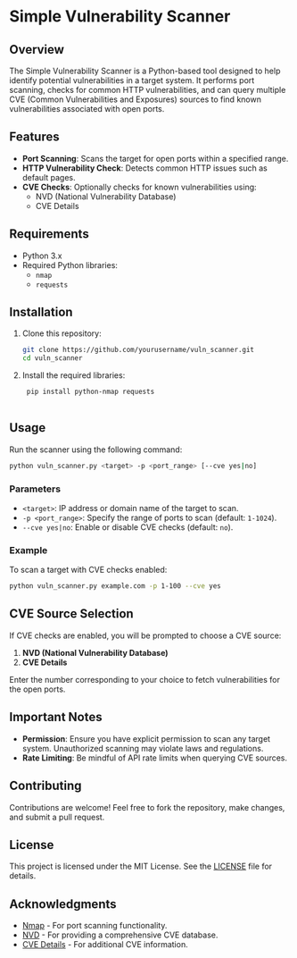 # Simple Vulnerability Scanner

## Overview

The Simple Vulnerability Scanner is a Python-based tool designed to help identify potential vulnerabilities in a target system. It performs port scanning, checks for common HTTP vulnerabilities, and can query multiple CVE (Common Vulnerabilities and Exposures) sources to find known vulnerabilities associated with open ports.

## Features

- **Port Scanning**: Scans the target for open ports within a specified range.
- **HTTP Vulnerability Check**: Detects common HTTP issues such as default pages.
- **CVE Checks**: Optionally checks for known vulnerabilities using:
  - NVD (National Vulnerability Database)
  - CVE Details

## Requirements

- Python 3.x
- Required Python libraries:
  - `nmap`
  - `requests`

## Installation

1. Clone this repository:
   ```bash
   git clone https://github.com/yourusername/vuln_scanner.git
   cd vuln_scanner
2. Install the required libraries:
   ```bash
    pip install python-nmap requests
    
## Usage

Run the scanner using the following command:

```bash
python vuln_scanner.py <target> -p <port_range> [--cve yes|no]
```

### Parameters

- `<target>`: IP address or domain name of the target to scan.
- `-p <port_range>`: Specify the range of ports to scan (default: `1-1024`).
- `--cve yes|no`: Enable or disable CVE checks (default: `no`).

### Example

To scan a target with CVE checks enabled:

```bash
python vuln_scanner.py example.com -p 1-100 --cve yes
```

## CVE Source Selection

If CVE checks are enabled, you will be prompted to choose a CVE source:

1. **NVD (National Vulnerability Database)**
2. **CVE Details**

Enter the number corresponding to your choice to fetch vulnerabilities for the open ports.

## Important Notes

- **Permission**: Ensure you have explicit permission to scan any target system. Unauthorized scanning may violate laws and regulations.
- **Rate Limiting**: Be mindful of API rate limits when querying CVE sources.

## Contributing

Contributions are welcome! Feel free to fork the repository, make changes, and submit a pull request.

## License

This project is licensed under the MIT License. See the [LICENSE](LICENSE) file for details.

## Acknowledgments

- [Nmap](https://nmap.org/) - For port scanning functionality.
- [NVD](https://nvd.nist.gov/) - For providing a comprehensive CVE database.
- [CVE Details](https://www.cvedetails.com/) - For additional CVE information.